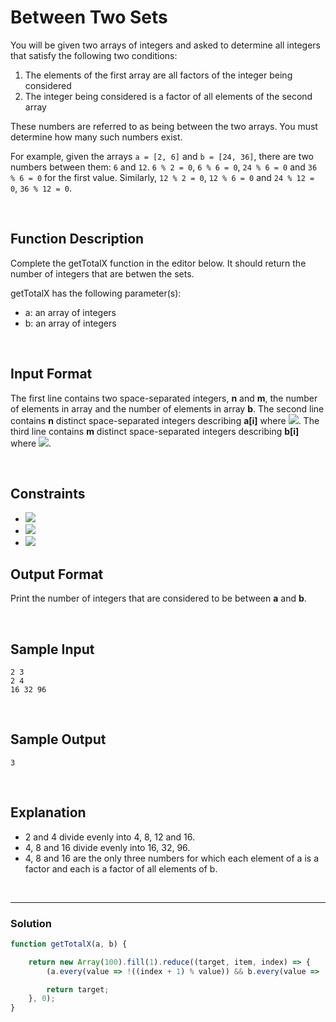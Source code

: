 # Between Two Sets
  
You will be given two arrays of integers and asked to determine all integers that satisfy the following two conditions:

1. The elements of the first array are all factors of the integer being considered
2. The integer being considered is a factor of all elements of the second array  

These numbers are referred to as being between the two arrays. You must determine how many such numbers exist.

For example, given the arrays `a = [2, 6]` and `b = [24, 36]`, there are two numbers between them: `6` and `12`. `6 % 2 = 0`, `6 % 6 = 0`, `24 % 6 = 0` and `36 % 6 = 0` for the first value. Similarly, `12 % 2 = 0`, `12 % 6 = 0` and `24 % 12 = 0`, `36 % 12 = 0`.

<br/>

## Function Description

Complete the getTotalX function in the editor below. It should return the number of integers that are betwen the sets.

getTotalX has the following parameter(s):

- a: an array of integers
- b: an array of integers

<br/>

## Input Format

The first line contains two space-separated integers, **n** and **m**, the number of elements in array  and the number of elements in array **b**. 
The second line contains **n** distinct space-separated integers describing **a[i]** where ![](https://latex.codecogs.com/gif.latex?0\leq&space;i<&space;n). 
The third line contains **m** distinct space-separated integers describing **b[i]** where ![](https://latex.codecogs.com/gif.latex?0\leq&space;j<&space;m).

<br/>

## Constraints
- ![](https://latex.codecogs.com/gif.latex?1\leq&space;n,&space;m\leq&space;10)
- ![](https://latex.codecogs.com/gif.latex?1\leq&space;a[i]\leq&space;100)
- ![](https://latex.codecogs.com/gif.latex?1\leq&space;b[j]\leq&space;100)

## Output Format

Print the number of integers that are considered to be between **a** and **b**.

<br/>

## Sample Input
```
2 3
2 4
16 32 96
```

<br/>

## Sample Output
```
3
```

<br/>

## Explanation

- 2 and 4 divide evenly into 4, 8, 12 and 16.  
- 4, 8 and 16 divide evenly into 16, 32, 96.  
- 4, 8 and 16 are the only three numbers for which each element of a is a factor and each is a factor of all elements of b.

<br/>

---

### Solution

```javascript
function getTotalX(a, b) {

    return new Array(100).fill(1).reduce((target, item, index) => {
        (a.every(value => !((index + 1) % value)) && b.every(value => !(value % (index + 1)))) && target++;

        return target;
    }, 0);
}
```